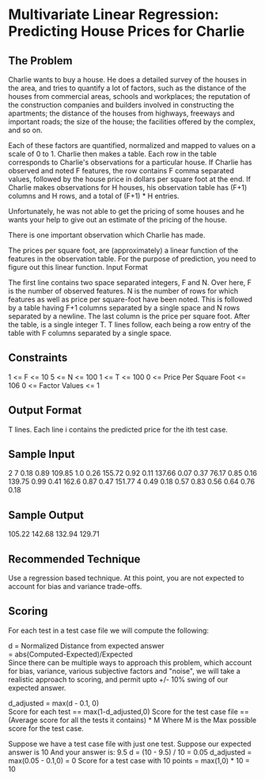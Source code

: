 Multivariate Linear Regression: Predicting House Prices for Charlie
===================================================================

The Problem
-----------

Charlie wants to buy a house. He does a detailed survey of the houses in the area, and tries to quantify a lot of factors, such as the distance of the houses from commercial areas, schools and workplaces; the reputation of the construction companies and builders involved in constructing the apartments; the distance of the houses from highways, freeways and important roads; the size of the house; the facilities offered by the complex, and so on.

Each of these factors are quantified, normalized and mapped to values on a scale of 0 to 1. Charlie then makes a table. Each row in the table corresponds to Charlie's observations for a particular house. If Charlie has observed and noted F features, the row contains F comma separated values, followed by the house price in dollars per square foot at the end. If Charlie makes observations for H houses, his observation table has (F+1) columns and H rows, and a total of (F+1) * H entries.

Unfortunately, he was not able to get the pricing of some houses and he wants your help to give out an estimate of the pricing of the house.

There is one important observation which Charlie has made.

The prices per square foot, are (approximately) a linear function of the features in the observation table. For the purpose of prediction, you need to figure out this linear function.
Input Format

The first line contains two space separated integers, F and N. 
Over here, F is the number of observed features. N is the number of rows for which features as well as price per square-foot have been noted. 
This is followed by a table having F+1 columns separated by a single space and N rows separated by a newline. The last column is the price per square foot. 
After the table, is a single integer T. T lines follow, each being a row entry of the table with F columns separated by a single space.

Constraints
-----------

1 <= F <= 10 
5 <= N <= 100 
1 <= T <= 100 
0 <= Price Per Square Foot <= 106 
0 <= Factor Values <= 1

Output Format
-------------

T lines. Each line i contains the predicted price for the ith test case.

Sample Input
------------

2 7
0.18 0.89 109.85
1.0 0.26 155.72
0.92 0.11 137.66
0.07 0.37 76.17
0.85 0.16 139.75
0.99 0.41 162.6
0.87 0.47 151.77
4
0.49 0.18
0.57 0.83
0.56 0.64
0.76 0.18

Sample Output
-------------

105.22
142.68
132.94
129.71

Recommended Technique
---------------------

Use a regression based technique. At this point, you are not expected to account for bias and variance trade-offs.

Scoring
-------

For each test in a test case file we will compute the following:

d = Normalized Distance from expected answer  
  = abs(Computed-Expected)/Expected  
Since there can be multiple ways to approach this problem, which account for bias, variance, various subjective factors and "noise", we will take a realistic approach to scoring, and permit upto +/- 10% swing of our expected answer.

d\_adjusted = max(d - 0.1, 0)  
Score for each test == max(1-d\_adjusted,0)
Score for the test case file == (Average score for all the tests it contains) * M
Where M is the Max possible score for the test case.

Suppose we have a test case file with just one test. Suppose our expected answer is 10 
And your answer is: 9.5 
d = (10 - 9.5) / 10 = 0.05 
d_adjusted = max(0.05 - 0.1,0) = 0 Score for a test case with 10 points = max(1,0) * 10 = 10
